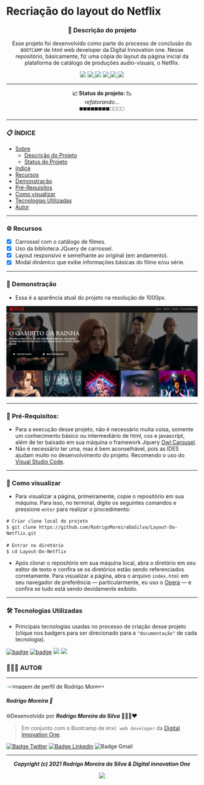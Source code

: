
# Recriação do layout do Netflix
<h3 align="center"> 📝 Descrição do projeto </h3>
<p align="center"> Esse projeto foi desenvolvido como parte do processo de conclusão do <code>BOOTCAMP</code> de html web developer da Digital Innovation one. Nesse repositório, básicamente, fiz uma cópia do layout da página inicial da plataforma de catálogo de produções audio-visuais, o Netflix. </p> 

<p align="center">
<img src="https://img.shields.io/static/v1?label=Progresso&message=80%&color=5d4f5e&style=for-the-badge&labelColor=9f8da0">
<a href="https://github.com/RodrigoMoreiraDaSilva/Layout-Do-Netflix/issues">
  <img src="https://img.shields.io/github/issues/RodrigoMoreiraDaSilva/Layout-Do-Netflix?color=blueviolet&style=for-the-badge&labelColor=d3b1e2">
</a>
<img src="https://img.shields.io/badge/NPM-v0.0.7-%237159c1?style=for-the-badge&logo=git&color=orange&logoColor=orange&labelColor=e5b89c">
<a href="https://github.com/RodrigoMoreiraDaSilva/Layout-Do-Netflix/blob/master/LICENSE">
<img src="https://img.shields.io/github/license/RodrigoMoreiraDaSilva/Layout-Do-Netflix?style=for-the-badge&color=f70000&labelColor=ea6262">
</a>
<a href="https://github.com/RodrigoMoreiraDaSilva/Layout-Do-Netflix/network">
  <img src="https://img.shields.io/github/forks/RodrigoMoreiraDaSilva/Layout-Do-Netflix?style=for-the-badge&labelColor=93deed">
</a>
<a href="https://github.com/RodrigoMoreiraDaSilva/Layout-Do-Netflix/stargazers">
  <img src="https://img.shields.io/github/stars/RodrigoMoreiraDaSilva/Layout-Do-Netflix?color=34c607&style=for-the-badge&labelColor=8aea8f">
</a>
</p>

****
<p align="center">
   <b> 📈 Status do projeto: 📉 </b> <br>
   <i>refatorando...</i> <br>
   ◼️◼️◼️◼️◼️◼️◼️◼️◻️◻️◻️◻️
</p>

****

### 📋 ÍNDICE

<!--ts-->
   * [Sobre](#Sobre)
        * [Descrição do Projeto](#--descrição-do-projeto-)
        * [Status do Projeto](#--descrição-do-projeto-)
   * [índice](#-índice)
   * [Recursos](#%EF%B8%8F-recursos)
   * [Demonstração](#-demonstração)
   * [Pré-Requisitos](#-pré-requisitos)
   * [Como visualizar](#-como-visualizar-)
   * [Tecnologias Utilizadas](#-tecnologias-utilizadas)
   * [Autor](#-autor)
<!--te-->

****

### ⚙️ Recursos

- [x] Carrossel com o catálogo de filmes.
- [x] Uso da biblioteca JQuery de carrossel.
- [x] Layout responsivo e semelhante ao original (em andamento).
- [x] Modal dinâmico que exibe informações básicas do filme e/ou série.

****

### 🎥 Demonstração

- Essa é a aparência atual do projeto na resolução de 1000px.

![](img/Screenshots/Demonstração(1).png)


****

### 💾 Pré-Requisitos: 

- Para a execução desse projeto, não é necessário muita coisa, somente um conhecimento básico ou intermediário de html, css e javascript, além de ter baixado em sua máquina o framework Jquery [Owl Carousel](https://owlcarousel2.github.io/OwlCarousel2/).
- Não é necessário ter uma, mas é bem aconselhável, pois as IDES ajudam muito no desenvolvimento do projeto. Recomendo o uso do [Visual Studio Code](https://code.visualstudio.com/download).

****

### 📲 Como visualizar <p id="#Como-visualizar"> 

- Para visualizar a página, primeiramente, copie o repositório em sua máquina. Para isso, no terminal, digite os seguintes comandos e pressione `enter` para realizar o procedimento:
```
# Criar clone local do projeto
$ git clone https://github.com/RodrigoMoreiraDaSilva/Layout-Do-Netflix.git

# Entrar no diretório
$ cd Layout-Do-Netflix
```
- Após clonar o repositório em sua máquina local, abra o diretório em seu editor de texto e confira se os diretórios estão sendo referenciados corretamente. Para visualizar a página, abra o arquivo `index.html` em seu navegador de preferência — particularmente, eu uso o [Opera](https://www.opera.com/pt-br/computer/opera) — e confira se tudo está sendo devidamente exibido. 

****

### 🛠 Tecnologias Utilizadas

- Principais tecnologias usadas no processo de criação desse projeto (clique nos badgers para ser direcionado para a `"documentação"` de cada tecnologia).

[![badge](https://img.shields.io/badge/JavaScript-323330?style=for-the-badge&logo=javascript&logoColor=F7DF1E)](https://developer.mozilla.org/en-US/docs/Web/JavaScript)
[![badge](https://img.shields.io/badge/JQuery-323330?style=for-the-badge&logo=jquery&logoColor=white&color=a31d1d)](https://owlcarousel2.github.io/OwlCarousel2/)
[![](https://img.shields.io/badge/HTML5-E34F26?style=for-the-badge&logo=html5&logoColor=white)](https://developer.mozilla.org/pt-BR/docs/Web/HTML)
[![](https://img.shields.io/badge/CSS-239120?&style=for-the-badge&logo=css3&logoColor=white)](https://developer.mozilla.org/pt-BR/docs/Web/CSS)

### 👨🏽‍💻 AUTOR
*****
<img style="border-radius: 50%" src="https://avatars.githubusercontent.com/u/78985382?s=460&u=421fd89ba15c63b87559a53804a6b850f5890575&v=4" width="100" alt="imagem de perfil de Rodrigo Moreira">
<h5>Rodrigo Moreira 🌠</h5>
<p>🌐Desenvolvido por <b> <i>Rodrigo Moreira da Silva</b> </i> 👨🏽‍💼❤️
  
> Em conjunto com o Bootcamp de `Html web developer` da [Digital Innovation One](https://digitalinnovation.one).

[![Badge Twitter](https://img.shields.io/badge/Twitter-1DA1F2?style=for-the-badge&logo=twitter&logoColor=white)](https://twitter.com/RodrogaDev)
[![Badge Linkedin](https://img.shields.io/badge/LinkedIn-0077B5?style=for-the-badge&logo=linkedin&logoColor=white)](https://www.linkedin.com/in/rodrigo-m0reira-da-silva/)
![Badge Gmail](https://img.shields.io/badge/rodrigomoreira.stud@gmail.com-D14836?style=for-the-badge&logo=gmail&logoColor=white)

****
<p align="center">
    <b> <i> Copyright (c) 2021 Rodrigo Moreira da Silva & Digital innovation One </i> </b>
</p>
  <p align="center"> <a href="https://github.com/RodrigoMoreiraDaSilva/Layout-Do-Netflix/blob/master/LICENSE"> <img src="https://img.shields.io/badge/LICENSE-MIT-%237159c1?style=for-the-badge&color=061430&labelColor=395ea8"> </a> </p>